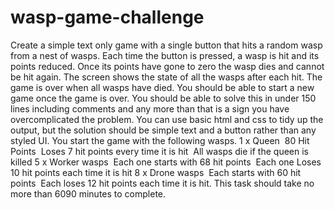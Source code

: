 # wasp-game-challenge

Create a simple text only game with a single button that hits a random wasp from a
nest of wasps. Each time the button is pressed, a wasp is hit and its points reduced.
Once its points have gone to zero the wasp dies and cannot be hit again. The screen
shows the state of all the wasps after each hit.
The game is over when all wasps have died. You should be able to start a new game
once the game is over.
You should be able to solve this in under 150 lines including comments and any
more than that is a sign you have overcomplicated the problem. You can use basic
html and css to tidy up the output, but the solution should be simple text and a button
rather than any styled UI.
You start the game with the following wasps.
1 x Queen
­ 80 Hit Points
­ Loses 7 hit points every time it is hit
­ All wasps die if the queen is killed
5 x Worker wasps
­ Each one starts with 68 hit points
­ Each one Loses 10 hit points each time it is hit
8 x Drone wasps
­ Each starts with 60 hit points
­ Each loses 12 hit points each time it is hit.
This task should take no more than 60­90 minutes to complete.
